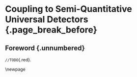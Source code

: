 # Coupling to Semi-Quantitative Universal Detectors {.page_break_before}

## Foreword {.unnumbered}

`//TODO`{.red}.

\newpage
